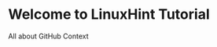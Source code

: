<!DOCTYPE html>
<html>
<body>

<h1>Welcome to LinuxHint Tutorial</h1>
<p> All about GitHub Context</p>

</body>
</html>
